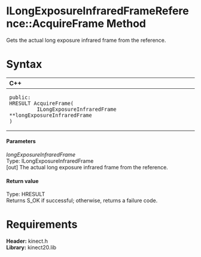 ILongExposureInfraredFrameReference::AcquireFrame Method  
========================================================  

Gets the actual long exposure infrared frame from the reference. <span id="syntaxSection"></span>

Syntax  
======  

<table>
<colgroup>
<col width="100%" />
</colgroup>
<thead>
<tr class="header">
<th align="left">C++</th>
</tr>
</thead>
<tbody>
<tr class="odd">
<td align="left"><pre><code>public:  
HRESULT AcquireFrame(  
         ILongExposureInfraredFrame **longExposureInfraredFrame  
)</code></pre></td>
</tr>
</tbody>
</table>

<span id="ID4EG"></span>
#### Parameters  

*longExposureInfraredFrame*    
Type: ILongExposureInfraredFrame  
[out] The actual long exposure infrared frame from the reference.  

<span id="ID4EP"></span>
#### Return value  

Type: HRESULT  
Returns S\_OK if successful; otherwise, returns a failure code.  

<span id="requirements"></span>

Requirements  
============  

**Header:** kinect.h  
**Library:** kinect20.lib  



<!--Please do not edit the data in the comment block below.-->
<!--
TOCTitle : AcquireFrame Method
RLTitle : ILongExposureInfraredFrameReference::AcquireFrame Method
KeywordK : AcquireFrame method
KeywordK : ILongExposureInfraredFrameReference::AcquireFrame method
KeywordF : ILongExposureInfraredFrameReference::AcquireFrame
KeywordF : AcquireFrame
KeywordF : Microsoft.Kinect.kinect.ILongExposureInfraredFrameReference.AcquireFrame(ILongExposureInfraredFrame@)
KeywordA : M:Microsoft.Kinect.kinect.ILongExposureInfraredFrameReference.AcquireFrame(ILongExposureInfraredFrame@)
AssetID : M:Microsoft.Kinect.kinect.ILongExposureInfraredFrameReference.AcquireFrame(ILongExposureInfraredFrame@)
Locale : en-us
CommunityContent : 1
APIType : Managed
APILocation : 
APIName : Microsoft.Kinect.kinect.ILongExposureInfraredFrameReference::AcquireFrame
TargetOS : Windows
TopicType : kbSyntax
DevLang : C++
DocSet : K4Wv2
ProjType : K4Wv2Proj
Technology : Kinect for Windows
Product : Kinect for Windows SDK v2
productversion : 20
-->
